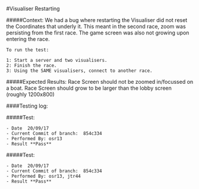 #Visualiser Restarting

#####Context:
    We  had a bug where restarting the Visualiser did not reset the 
    Coordinates that underly it. This meant in the second race, zoom was
    persisting from the first race. The game screen was also not growing upon
    entering the race.
    
    To run the test:
    
    1: Start a server and two visualisers. 
    2: Finish the race.
    3: Using the SAME visualisers, connect to another race.
    
#####Expected Results:
    Race Screen should not be zoomed in/focussed on a boat.
    Race Screen should grow to be larger than the lobby screen (roughly 1200x800)
    

####Testing log:

#####Test:
   
    - Date  20/09/17
    - Current Commit of branch:  854c334
    - Performed By: osr13
    - Result **Pass**

#####Test:
   
    - Date  20/09/17
    - Current Commit of branch:  854c334
    - Performed By: osr13, jtr44
    - Result **Pass**

